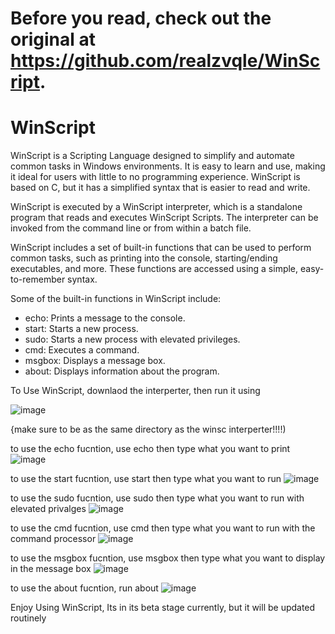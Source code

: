 # Before you read, check out the original at https://github.com/realzvqle/WinScript.

# WinScript

WinScript is a Scripting Language designed to simplify and automate common tasks in Windows environments. It is easy to learn and use, making it ideal for users with little to no programming experience. WinScript is based on C, but it has a simplified syntax that is easier to read and write.

WinScript is executed by a WinScript interpreter, which is a standalone program that reads and executes WinScript Scripts. The interpreter can be invoked from the command line or from within a batch file.

WinScript includes a set of built-in functions that can be used to perform common tasks, such as printing into the console, starting/ending executables, and more. These functions are accessed using a simple, easy-to-remember syntax.

Some of the built-in functions in WinScript include:

-    echo: Prints a message to the console.
-    start: Starts a new process.
-    sudo: Starts a new process with elevated privileges.
-    cmd: Executes a command.
-    msgbox: Displays a message box.
-    about: Displays information about the program.

To Use WinScript, downlaod the interperter, then run it using

![image](https://user-images.githubusercontent.com/103849459/233812387-cad0cbbd-132b-4423-b4e7-636053e7a921.png)

{make sure to be as the same directory as the winsc interperter!!!!)

to use the echo fucntion, use echo then type what you want to print
![image](https://user-images.githubusercontent.com/103849459/233812449-03cb02d3-b0a8-4416-9fda-9bf89f61ae3b.png)

to use the start fucntion, use start then type what you want to run
![image](https://user-images.githubusercontent.com/103849459/233812458-fba78d94-abe1-40fd-bbee-60c5061a9a24.png)

to use the sudo fucntion, use sudo then type what you want to run with elevated privalges
![image](https://user-images.githubusercontent.com/103849459/233812468-e327bb40-bb74-4f63-92c4-e4c1becbf4b0.png)

to use the cmd fucntion, use cmd then type what you want to run with the command processor
![image](https://user-images.githubusercontent.com/103849459/233812477-f6c2f98f-f1d8-4e10-bc8e-80f460f01568.png)

to use the msgbox fucntion, use msgbox then type what you want to display in the message box
![image](https://user-images.githubusercontent.com/103849459/233812504-e252feb1-0274-43e0-96ab-81dbb8194082.png)


to use the about fucntion, run about
![image](https://user-images.githubusercontent.com/103849459/233812507-1c8ebb6c-7195-4d2e-a09a-e132665d1ef9.png)

Enjoy Using WinScript, Its in its beta stage currently, but it will be updated routinely





